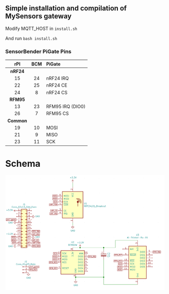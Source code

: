 ## Simple installation and compilation of MySensors gateway
Modify MQTT_HOST in `install.sh`
 
And run ```bash install.sh```

### SensorBender PiGate Pins
| rPI | BCM | PiGate |
| :----: | :---: | :----|
| **nRF24** |
|  15  |  24  |  nRF24 IRQ  |
|  22  |  25  |  nRF24 CE |
|  24  |  8  |  nRF24 CS |
| **RFM95** |
|  13  |  23  |  RFM95 IRQ (DIO0) |
|  26  |  7  |  RFM95 CS  |
| **Common** |
|  19  |  10  |  MOSI  |
|  21  |  9  |  MISO  |
|  23  |  11  |  SCK   |

# Schema

![Schematics](schematic.png)